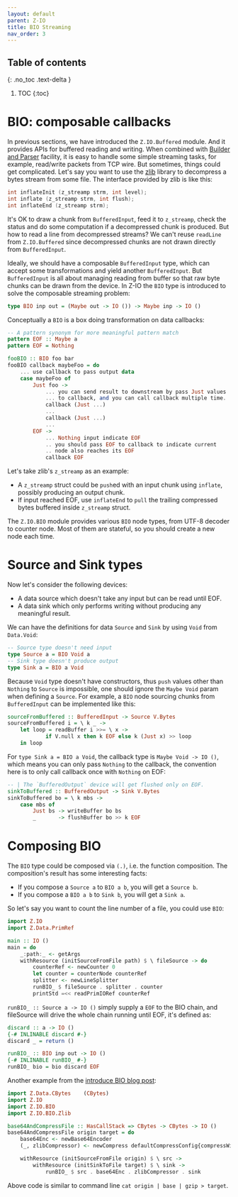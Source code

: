 ```yaml
---
layout: default
parent: Z-IO
title: BIO Streaming
nav_order: 3
---
```


## Table of contents
{: .no_toc .text-delta }

1. TOC
{:toc}

# BIO: composable callbacks

In previous sections, we have introduced the `Z.IO.Buffered` module. And it provides APIs for buffered reading and writing. When combined with [Builder and Parser]() facility, it is easy to handle some simple streaming tasks, for example, read/write packets from TCP wire. But sometimes, things could get complicated. Let's say you want to use the [zlib]() library to decompress a bytes stream from some file. The interface provided by zlib is like this:

```c
int inflateInit (z_streamp strm, int level);
int inflate (z_streamp strm, int flush);
int inflateEnd (z_streamp strm);
```

It's OK to draw a chunk from `BufferedInput`, feed it to `z_streamp`, check the status and do some computation if a decompressed chunk is produced. But how to read a line from decompressed streams? We can't reuse `readLine` from `Z.IO.Buffered` since decompressed chunks are not drawn directly from `BufferedInput`.

Ideally, we should have a composable `BufferedInput` type, which can accept some transformations and yield another `BufferedInput`. But `BufferedInput` is all about managing reading from buffer so that raw byte chunks can be drawn from the device. In Z-IO the `BIO` type is introduced to solve the composable streaming problem:

```haskell
type BIO inp out = (Maybe out -> IO ()) -> Maybe inp -> IO ()
```

Conceptually a `BIO` is a box doing transformation on data callbacks:

```haskell
-- A pattern synonym for more meaningful pattern match
pattern EOF :: Maybe a
pattern EOF = Nothing

fooBIO :: BIO foo bar
fooBIO callback maybeFoo = do
    ... use callback to pass output data
    case maybeFoo of
        Just foo ->
            ... you can send result to downstream by pass Just values
            ... to callback, and you can call callback multiple time.
            callback (Just ...)
            ...
            callback (Just ...)
            ...
        EOF ->
            ... Nothing input indicate EOF
            .. you should pass EOF to callback to indicate current
            .. node also reaches its EOF
            callback EOF
```

Let's take zlib's `z_streamp` as an example:

+ A `z_streamp` struct could be `push`ed with an input chunk using `inflate`, possibly producing an output chunk.
+ If input reached EOF, use `inflateEnd` to `pull` the trailing compressed bytes buffered inside `z_streamp` struct.

The `Z.IO.BIO` module provides various `BIO` node types, from UTF-8 decoder to counter node. Most of them are stateful, so you should create a new node each time.

# Source and Sink types

Now let's consider the following devices:

+ A data source which doesn't take any input but can be read until EOF.
+ A data sink which only performs writing without producing any meaningful result.

We can have the definitions for data `Source` and `Sink` by using `Void` from `Data.Void`:

```haskell
-- Source type doesn't need input
type Source a = BIO Void a
-- Sink type doesn't produce output
type Sink a = BIO a Void
```

Because `Void` type doesn't have constructors, thus `push` values other than `Nothing` to `Source` is impossible, one should ignore the `Maybe Void` param when defining a `Source`. For example, a `BIO` node sourcing chunks from `BufferedInput` can be implemented like this:

```haskell
sourceFromBuffered :: BufferedInput -> Source V.Bytes
sourceFromBuffered i = \ k _ ->
    let loop = readBuffer i >>= \ x ->
            if V.null x then k EOF else k (Just x) >> loop
    in loop
```

For `type Sink a = BIO a Void`, the callback type is `Maybe Void -> IO ()`, which means you can only pass `Nothing` to the callback, the convention here is to only call callback once with `Nothing` on EOF:

```haskell
-- | The `BufferedOutput` device will get flushed only on EOF.
sinkToBuffered :: BufferedOutput -> Sink V.Bytes
sinkToBuffered bo = \ k mbs ->
    case mbs of
        Just bs -> writeBuffer bo bs
        _       -> flushBuffer bo >> k EOF
```

# Composing BIO

The `BIO` type could be composed via `(.)`, i.e. the function composition. The composition's result has some interesting facts:

+ If you compose a `Source a` to `BIO a b`, you will get a `Source b`.
+ If you compose a `BIO a b` to `Sink b`, you will get a `Sink a`.

So let's say you want to count the line number of a file, you could use `BIO`:

```haskell
import Z.IO
import Z.Data.PrimRef

main :: IO ()
main = do
    _:path:_ <- getArgs
    withResource (initSourceFromFile path) $ \ fileSource -> do
        counterRef <- newCounter 0
        let counter = counterNode counterRef
        splitter <- newLineSplitter
        runBIO_ $ fileSource . splitter . counter
        printStd =<< readPrimIORef counterRef
```

`runBIO_ :: Source a -> IO ()` simply supply a `EOF` to the BIO chain, and fileSource will drive the whole chain running until EOF, it's defined as:

```haskell
discard :: a -> IO ()
{-# INLINABLE discard #-}
discard _ = return ()

runBIO_ :: BIO inp out -> IO ()
{-# INLINABLE runBIO_ #-}
runBIO_ bio = bio discard EOF
```

Another example from the [introduce BIO blog post](https://z.haskell.world/design/2021/04/20/introduce-BIO-a-simple-streaming-abstraction.html):

```haskell
import Z.Data.CBytes    (CBytes)
import Z.IO
import Z.IO.BIO
import Z.IO.BIO.Zlib

base64AndCompressFile :: HasCallStack => CBytes -> CBytes -> IO ()
base64AndCompressFile origin target = do
    base64Enc <- newBase64Encoder
    (_, zlibCompressor) <- newCompress defaultCompressConfig{compressWindowBits = 31}

    withResource (initSourceFromFile origin) $ \ src ->
        withResource (initSinkToFile target) $ \ sink ->
            runBIO_ $ src . base64Enc . zlibCompressor . sink
```

Above code is similar to command line `cat origin | base | gzip > target`.
